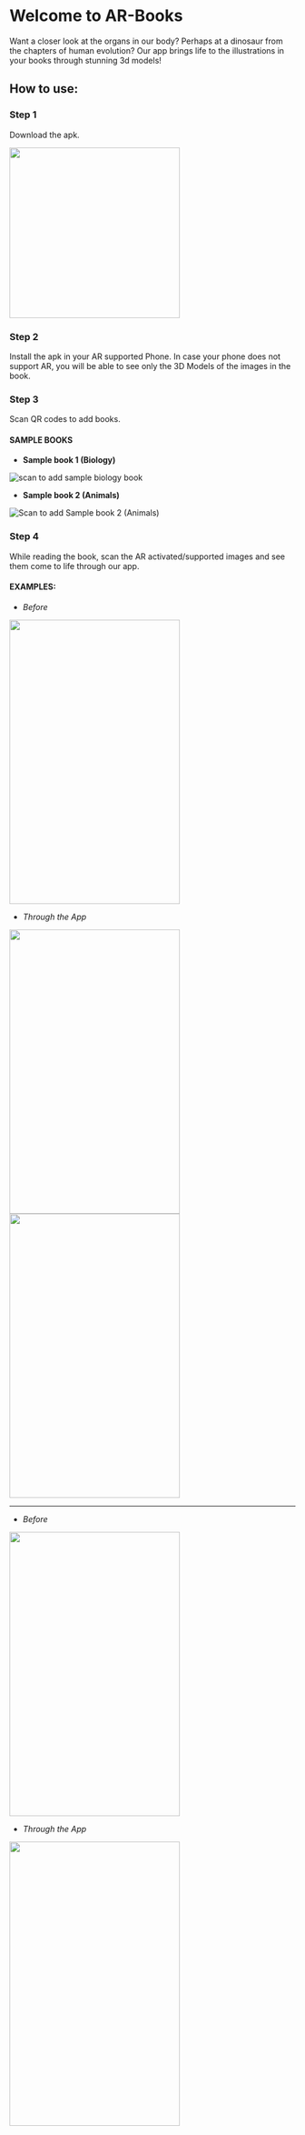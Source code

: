# Welcome to AR-Books
Want a closer look at the organs in our body? Perhaps at a dinosaur from the chapters of human evolution? Our app brings life to the illustrations in your books through stunning 3d models!

## How to use:

### Step 1

Download the apk.

[<img src="https://www.batball11.com/images/android_btn.png" data-canonical-src="https://www.batball11.com/images/android_btn.png" width="300" />](https://github.com/BlueBreakingBugs/book-visualizer/releases/latest/download/ar-book.apk)

### Step 2

Install the apk in your AR supported Phone. In case your phone does not support AR, you will be able to see only the 3D Models of the images in the book.

### Step 3

Scan QR codes to add books.

#### SAMPLE BOOKS

- **Sample book 1 (Biology)**

![scan to add sample biology book](https://github.com/BlueBreakingBugs/book-visualizer/raw/master/readme-assets/biology.jpeg)

- **Sample book 2 (Animals)**

![Scan to add Sample book 2 (Animals)](https://github.com/BlueBreakingBugs/book-visualizer/raw/master/readme-assets/animal.jpeg)


### Step 4

While reading the book, scan the AR activated/supported images and see them come to life through our app.

#### EXAMPLES:

- *Before*

<img src="https://github.com/BlueBreakingBugs/book-visualizer/blob/master/readme-assets/Heart_Book_view.jpeg" width="300" height="500">

- *Through the App*

<img src="https://github.com/BlueBreakingBugs/book-visualizer/blob/master/readme-assets/Heart_AR_view1.jpeg" width="300" height="500">  <img src="https://github.com/BlueBreakingBugs/book-visualizer/blob/master/readme-assets/Heart_AR_View2.jpeg" width="300" height="500">

---

- *Before*

<img src="https://github.com/BlueBreakingBugs/book-visualizer/blob/master/readme-assets/Dinosaur_book_view.jpeg" width="300" height="500">

- *Through the App*

<img src="https://github.com/BlueBreakingBugs/book-visualizer/blob/master/readme-assets/Dinosaur_AR_view.jpeg" width="300" height="500">  
